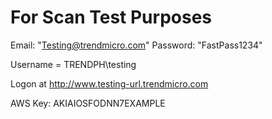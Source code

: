 # For Scan Test Purposes

Email: "Testing@trendmicro.com"
Password: "FastPass1234"

Username = TRENDPH\testing

Logon at http://www.testing-url.trendmicro.com

AWS Key: AKIAIOSFODNN7EXAMPLE 
